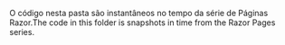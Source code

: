 <span data-ttu-id="51a20-101">O código nesta pasta são instantâneos no tempo da série de Páginas Razor.</span><span class="sxs-lookup"><span data-stu-id="51a20-101">The code in this folder is snapshots in time from the Razor Pages series.</span></span>
